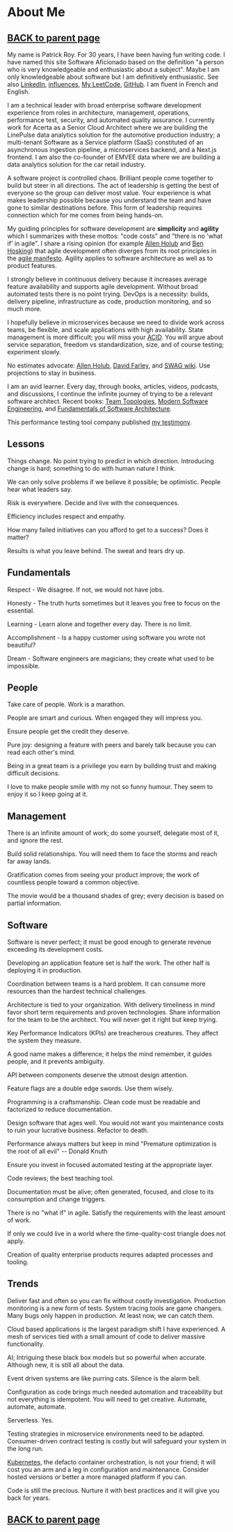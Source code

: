 # About Me

## [BACK to parent page](..)

My name is Patrick Roy. For 30 years, I have been having fun writing code. I have named this site Software Aficionado based on the definition "a person who is very knowledgeable and enthusiastic about a subject". Maybe I am only knowledgeable about software but I am definitively enthusiastic. See also [LinkedIn](https://www.linkedin.com/in/patrick-roy-0ba24973/), [influences](../references/index.md), [My LeetCode](https://github.com/patroytall/leetcode), [GitHub](https://github.com/patroytall). I am fluent in French and English.

I am a technical leader with broad enterprise software development experience from roles in architecture, management, operations, performance test, security, and automated quality assurance.
I currently work for Acerta as a Senior Cloud Architect where we are building the LinePulse data analytics solution for the automotive production industry; a multi-tenant Software as a Service platform (SaaS) constituted of an asynchronous ingestion pipeline, a microservices backend, and a Next.js frontend. I am also the co-founder of EMVEE data where we are building a data analytics solution for the car retail industry.

A software project is controlled chaos. Brilliant people come together to build but steer in all directions. The act of leadership is getting the best of everyone so the group can deliver most value. Your experience is what makes leadership possible because you understand the team and have gone to similar destinations before. This form of leadership requires connection which for me comes from being hands-on. 

My guiding principles for software development are **simplicity** and **agility** which I summarizes with these mottos: "code costs" and "there is no 'what if' in agile". I share a rising opinion (for example [Allen Holub](https://www.youtube.com/watch?v=HZyRQ8Uhhmk&t=1267s) and [Ben Hosking](https://itnext.io/agile-projects-have-become-waterfall-projects-with-sprints-536141801856)) that agile development often diverges from its root principles in the [agile manifesto](https://agilemanifesto.org/). Agility applies to software architecture as well as to product features.

I strongly believe in continuous delivery because it increases average feature availability and supports agile development. Without broad automated tests there is no point trying. DevOps is a necessity: builds, delivery pipeline, infrastructure as code, production monitoring, and so much more.

I hopefully believe in microservices because we need to divide work across teams, be flexible, and scale applications with high availability. State management is more difficult; you will miss your [ACID](https://en.wikipedia.org/wiki/ACID). You will argue about service separation, freedom vs standardization, size, and of course testing; experiment slowly.

No estimates advocate: [Allen Holub](https://www.youtube.com/watch?v=QVBlnCTu9Ms&t=29s), [David Farley](https://www.youtube.com/watch?v=v21jg8wb1eU&t=267s), and
[SWAG wiki](https://en.wikipedia.org/wiki/Scientific_wild-ass_guess#:~:text=Scientific%20wild%2Dass%20guess%20%40SWAG,portmanteau%20of%20guess%20and%20estimate). Use projections to stay in business.

I am an avid learner. Every day, through books, articles, videos, podcasts, and discussions, I continue the infinite journey of trying to be a relevant software architect. Recent books: [Team Topologies](https://teamtopologies.com/), [Modern Software Engineering](https://www.youtube.com/watch?v=80LbSyTCKas), and [Fundamentals of Software Architecture](http://fundamentalsofsoftwarearchitecture.com/).

This performance testing tool company published [my testimony](https://k6.io/testimonials).

## Lessons

Things change. No point trying to predict in which direction. Introducing change is hard; something to do with human nature I think.

We can only solve problems if we believe it possible; be optimistic. People hear what leaders say.

Risk is everywhere. Decide and live with the consequences.

Efficiency includes respect and empathy.

How many failed initiatives can you afford to get to a success? Does it matter?

Results is what you leave behind. The sweat and tears dry up.

## Fundamentals

Respect - We disagree. If not, we would not have jobs.

Honesty - The truth hurts sometimes but it leaves you free to focus on the essential.

Learning - Learn alone and together every day. There is no limit.

Accomplishment - Is a happy customer using software you wrote not beautiful?

Dream - Software engineers are magicians; they create what used to be impossible.

## People

Take care of people. Work is a marathon.

People are smart and curious. When engaged they will impress you.

Ensure people get the credit they deserve.

Pure joy: designing a feature with peers and barely talk because you can read each other's mind.

Being in a great team is a privilege you earn by building trust and making difficult decisions.

I love to make people smile with my not so funny humour. They seem to enjoy it so I keep going at it.

## Management

There is an infinite amount of work; do some yourself, delegate most of it, and ignore the rest.

Build solid relationships. You will need them to face the storms and reach far away lands.

Gratification comes from seeing your product improve; the work of countless people toward a common objective.

The movie would be a thousand shades of grey; every decision is based on partial information.

## Software

Software is never perfect; it must be good enough to generate revenue exceeding its development costs.

Developing an application feature set is half the work. The other half is deploying it in production.

Coordination between teams is a hard problem. It can consume more resources than the hardest technical challenges.

Architecture is tied to your organization. With delivery timeliness in mind favor short term requirements and proven technologies. Share information for the team to be the architect. You will never get it right but keep trying.

Key Performance Indicators (KPIs) are treacherous creatures. They affect the system they measure.

A good name makes a difference; it helps the mind remember, it guides people, and it prevents ambiguity.

API between components deserve the utmost design attention.

Feature flags are a double edge swords. Use them wisely.

Programming is a craftsmanship. Clean code must be readable and factorized to reduce documentation. 

Design software that ages well. You would not want you maintenance costs to ruin your lucrative business. Refactor to death.

Performance always matters but keep in mind "Premature optimization is the root of all evil" -- Donald Knuth

Ensure you invest in focused automated testing at the appropriate layer.

Code reviews; the best teaching tool.

Documentation must be alive; often generated, focused, and close to its consumption and change triggers.

There is no "what if" in agile. Satisfy the requirements with the least amount of work.

If only we could live in a world where the time-quality-cost triangle does not apply.  

Creation of quality enterprise products requires adapted processes and tooling.

## Trends

Deliver fast and often so you can fix without costly investigation. Production monitoring is a new form of tests. System tracing tools are game changers. Many bugs only happen in production. At least now, we can catch them.

Cloud based applications is the largest paradigm shift I have experienced. A mesh of services tied with a small amount of code to deliver massive functionality.

AI; Intriguing these black box models but so powerful when accurate. Although new, it is still all about the data.

Event driven systems are like purring cats. Silence is the alarm bell.

Configuration as code brings much needed automation and traceability but not everything is idempotent. You will need to get creative. Automate, automate, automate.

Serverless. Yes.

Testing strategies in microservice environments need to be adapted. Consumer-driven contract testing is costly but will safeguard your system in the long run.

[Kubernetes](https://kubernetes.io/), the defacto container orchestration, is not your friend; it will cost you an arm and a leg in configuration and maintenance. Consider hosted versions or better a more managed platform if you can.

Code is still the precious. Nurture it with best practices and it will give you back for years.

## [BACK to parent page](..)
